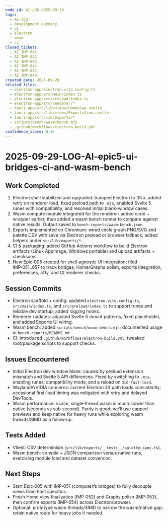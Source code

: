 ```yaml
---
node_id: AI-LOG-2025-09-29
tags:
  - AI-log
  - development-summary
  - ui
  - electron
  - wasm
  - ci
closed_tickets:
  - AI-IMP-041
  - AI-IMP-042
  - AI-IMP-043
  - AI-IMP-044
  - AI-IMP-045
  - AI-IMP-046
created_date: 2025-09-29
related_files:
  - electron-app/electron.vite.config.ts
  - electron-app/src/main/index.ts
  - electron-app/src/preload/index.ts
  - electron-app/src/renderer/*
  - tauri-app/src/lib/views/HomeView.svelte
  - tauri-app/src/lib/views/ExportsView.svelte
  - tauri-app/src/lib/exports/*
  - scripts/bench/wasm-bench.mjs
  - .github/workflows/electron-build.yml
confidence_score: 0.87
---
```


# 2025-09-29-LOG-AI-epic5-ui-bridges-ci-and-wasm-bench

## Work Completed
1) Electron shell stabilized and upgraded: bumped Electron to 33.x, added retry on renderer load, fixed preload path to `.mjs`, enabled Svelte 5 runes with compatibility, and resolved initial blank-window cases.
2) Wasm compute module integrated for the renderer: added crate + wrapper earlier, then added a wasm bench runner to compare against native results. Output saved to `bench-reports/wasm-bench.json`.
3) Exports implemented on Chromium: wired circle graph PNG/SVG and palette CSV with save via Electron preload or browser fallback; added helpers under `src/lib/exports/*`.
4) CI & packaging: added GitHub Actions workflow to build Electron artifacts (Linux AppImage, Windows portable) and upload artifacts + checksums.
5) New Epic‑005 created for shell‑agnostic UI integration; filed IMP‑051..057 to track bridges, Home/Graphs polish, exports integration, preferences, a11y, and CI renderer checks.

## Session Commits
- Electron scaffold + config: updated `electron.vite.config.ts`, `src/main/index.ts`, and `src/preload/index.ts` to support runes and reliable dev startup; added logging hooks.
- Renderer updates: adjusted Svelte 5 mount patterns, fixed placeholder, and added Exports UI wiring.
- Wasm bench: added `scripts/bench/wasm-bench.mjs`; documented usage in `bench-reports/README.md`.
- CI: introduced `.github/workflows/electron-build.yml`; tweaked root/package scripts to support checks.

## Issues Encountered
- Initial Electron dev window blank: caused by preload extension mismatch and Svelte 5 API differences. Fixed by switching to `.mjs`, enabling runes, compatibility mode, and a reload on `did-fail-load`.
- Wayland/NVIDIA concerns: current Electron 33 path loads consistently; occasional first-load timing was mitigated with retry and delayed DevTools.
- Wasm performance: scalar, single‑thread wasm is much slower than native (seconds vs sub‑second). Parity is good; we’ll use capped previews and keep native for heavy runs while exploring wasm threads/SIMD as a follow‑up.

## Tests Added
- Vitest: CSV determinism (`src/lib/exports/__tests__/palette.spec.ts`).
- Wasm bench: console + JSON comparison versus native runs, exercising module load and dataset conversion.

## Next Steps
- Start Epic‑005 with IMP‑051 (compute/fs bridges) to fully decouple views from host specifics.
- Finish Home view finalization (IMP‑052) and Graphs polish (IMP‑053), then confirm exports (IMP‑054) across Electron/browser.
- Optional: prototype wasm threads/SIMD to narrow the wasm/native gap; retain native route for heavy jobs if needed.

